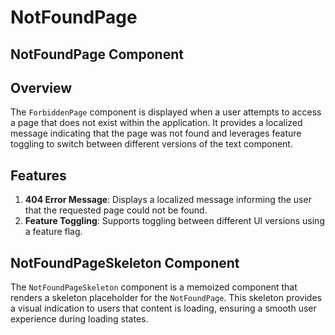 # NotFoundPage

## NotFoundPage Component 
## Overview
The `ForbiddenPage` component is displayed when a user attempts to access a page that does not exist within the application. 
It provides a localized message indicating that the page was not found and leverages feature toggling to switch between different versions of the text component.


## Features
1. **404 Error Message**: Displays a localized message informing the user that the requested page could not be found.
2. **Feature Toggling**: Supports toggling between different UI versions using a feature flag.


## NotFoundPageSkeleton Component
The `NotFoundPageSkeleton` component is a memoized component that renders a skeleton placeholder for the `NotFoundPage`. 
This skeleton provides a visual indication to users that content is loading, ensuring a smooth user experience during loading states.
